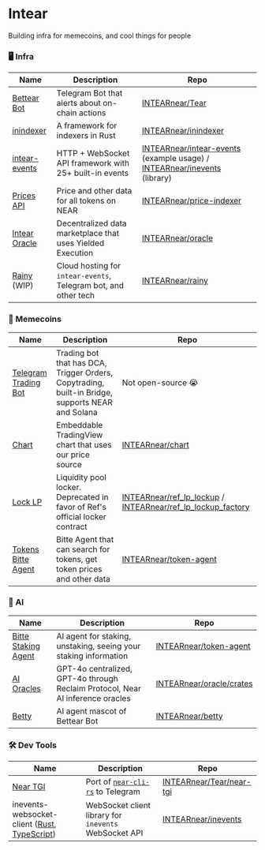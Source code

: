 # Intear

Building infra for memecoins, and cool things for people

### 🖥️ Infra

| Name | Description | Repo |
| --- | --- | --- |
| [Bettear Bot](https://t.me/BettearBot) | Telegram Bot that alerts about on-chain actions | [INTEARnear/Tear](https://github.com/INTEARnear/Tear) |
| [inindexer](https://docs.rs/inindexer) | A framework for indexers in Rust | [INTEARnear/inindexer](https://github.com/INTEARnear/inindexer) |
| [intear-events](https://docs.intear.tech/docs/events-api/) | HTTP + WebSocket API framework with 25+ built-in events | [INTEARnear/intear-events](https://github.com/INTEARnear/intear-events) (example usage) / [INTEARnear/inevents](https://github.com/INTEARnear/inevents) (library) |
| [Prices API](https://prices.intear.tech) | Price and other data for all tokens on NEAR | [INTEARnear/price-indexer](https://github.com/INTEARnear/price-indexer) |
| [Intear Oracle](https://oracle.intear.tech) | Decentralized data marketplace that uses Yielded Execution | [INTEARnear/oracle](https://github.com/INTEARnear/oracle) |
| [Rainy](https://rainy.intear.tech) (WIP) | Cloud hosting for `intear-events`, Telegram bot, and other tech | [INTEARnear/rainy](https://github.com/INTEARnear/rainy) |

### 🎰 Memecoins

| Name | Description | Repo |
| --- | --- | --- |
| [Telegram Trading Bot](https://t.me/BettearBot) | Trading bot that has DCA, Trigger Orders, Copytrading, built-in Bridge, supports NEAR and Solana | Not open-source 😭 |
| [Chart](https://chart.intear.tech) | Embeddable TradingView chart that uses our price source | [INTEARnear/chart](https://github.com/INTEARnear/chart-tradingview) |
| [Lock LP](https://near.social/slimedragon.near/widget/LockLP) | Liquidity pool locker. Deprecated in favor of Ref's official locker contract | [INTEARnear/ref_lp_lockup](https://github.com/INTEARnear/ref_lp_lockup) / [INTEARnear/ref_lp_lockup_factory](https://github.com/INTEARnear/ref_lp_lockup_factory) |
| [Tokens Bitte Agent](https://www.bitte.ai/registry/tokens-agent.intear.tech) | Bitte Agent that can search for tokens, get token prices and other data | [INTEARnear/token-agent](https://github.com/INTEARnear/token-agent) |

### 🤖 AI

| Name | Description | Repo |
| --- | --- | --- |
| [Bitte Staking Agent](https://www.bitte.ai/registry/staking-agent.intear.tech) | AI agent for staking, unstaking, seeing your staking information | [INTEARnear/token-agent](https://github.com/INTEARnear/token-agent) |
| [AI Oracles](https://github.com/INTEARnear/oracle/tree/main/crates) | GPT-4o centralized, GPT-4o through Reclaim Protocol, Near AI inference oracles | [INTEARnear/oracle/crates](https://github.com/INTEARnear/oracle) |
| [Betty](https://betty.intear.tech) | AI agent mascot of Bettear Bot | [INTEARnear/betty](https://github.com/INTEARnear/betty) |

### 🛠 Dev Tools

| Name | Description | Repo |
| --- | --- | --- |
| [Near TGI](https://t.me/BettearBot?start=near-tgi) | Port of [`near-cli-rs`](https://github.com/near/near-cli-rs) to Telegram | [INTEARnear/Tear/near-tgi](https://github.com/INTEARnear/Tear/tree/main/near-tgi) |
| inevents-websocket-client ([Rust](https://crates.io/crates/inevents-websocket-client), [TypeScript](https://www.npmjs.com/package/@intear/inevents-websocket-client)) | WebSocket client library for `inevents` WebSocket API | [INTEARnear/inevents](https://github.com/INTEARnear/inevents) |
